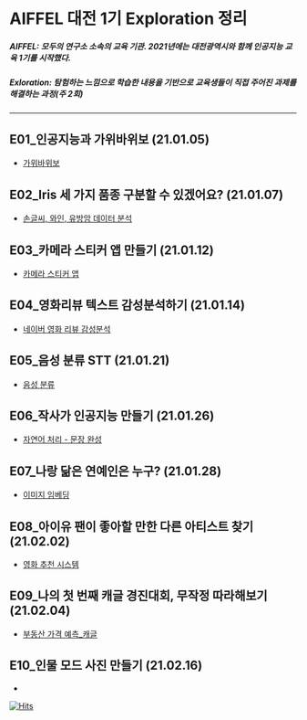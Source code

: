 # AIFFEL 대전 1기 Exploration 정리
##### AIFFEL: 모두의 연구소 소속의 교육 기관. 2021년에는 대전광역시와 함께 인공지능 교육 1기를 시작했다.
##### Exloration: 탐험하는 느낌으로 학습한 내용을 기반으로 교육생들이 직접 주어진 과제를 해결하는 과정(주 2회)

***

## E01_인공지능과 가위바위보 (21.01.05)
* [가위바위보](https://github.com/Shinest-changwon/AIFFEL_Exploration/blob/master/E01_Rock_Scissor_Paper/%5BE01%5DRock_Scissor_Paper.ipynb)

## E02_Iris 세 가지 품종 구분할 수 있겠어요? (21.01.07)
* [손글씨, 와인, 유방암 데이터 분석](https://github.com/Shinest-changwon/AIFFEL_Exploration/blob/master/E02_classification/%5BE-02%5DClassification.ipynb)

## E03_카메라 스티커 앱 만들기 (21.01.12)
* [카메라 스티커 앱](https://github.com/Shinest-changwon/AIFFEL_Exploration/blob/master/E03_sticker_camera/%5BE03%5DSticker_Camera.ipynb)

## E04_영화리뷰 텍스트 감성분석하기 (21.01.14)
* [네이버 영화 리뷰 감성분석](https://github.com/Shinest-changwon/AIFFEL_Exploration/blob/master/E04_Movie_Review_Emotion/%5BE04%5DMovie_Review_Emotion.ipynb)

## E05_음성 분류 STT (21.01.21)
* [음성 분류](https://github.com/Shinest-changwon/AIFFEL_Exploration/tree/master/E05_Audio_Recognition)

## E06_작사가 인공지능 만들기 (21.01.26)
* [자연어 처리 - 문장 완성](https://github.com/Shinest-changwon/AIFFEL_Exploration/blob/master/E06_Lyrics_maker/%5BE06%5DLyrics_maker.ipynb)

## E07_나랑 닮은 연예인은 누구? (21.01.28)
* [이미지 임베딩](https://github.com/Shinest-changwon/AIFFEL_Exploration/blob/master/E07_Face_Recognition/%5BE07%5DFace_Recognition.ipynb)

## E08_아이유 팬이 좋아할 만한 다른 아티스트 찾기 (21.02.02)
* [영화 추천 시스템](https://github.com/Shinest-changwon/AIFFEL_Exploration/blob/master/E08_Recommendation_System/%5BE08%5DRecommendation_System.ipynb)

## E09_나의 첫 번째 캐글 경진대회, 무작정 따라해보기 (21.02.04)
* [부동산 가격 예측_캐글](https://github.com/Shinest-changwon/AIFFEL_Exploration/blob/master/E09_My_First_Kaggle/%5BE09%5DMy_First_Kaggle.ipynb)

## E10_인물 모드 사진 만들기 (21.02.16)
* 

[![Hits](https://hits.seeyoufarm.com/api/count/incr/badge.svg?url=https%3A%2F%2Fgithub.com%2FShinest-changwon%2FAIFFEL_Exploration&count_bg=%2379C83D&title_bg=%23555555&icon=&icon_color=%23E7E7E7&title=hits&edge_flat=false)](https://hits.seeyoufarm.com)
